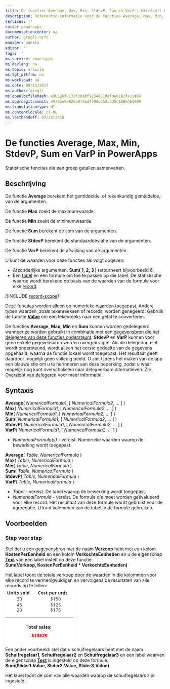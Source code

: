 ```yaml
---
title: De functies Average, Max, Min, StdevP, Sum en VarP | Microsoft Docs
description: Referentie-informatie voor de functies Average, Max, Min, StdevP, Sum en VarP in PowerApps, inclusief syntaxis en voorbeelden
services: ''
suite: powerapps
documentationcenter: na
author: gregli-msft
manager: anneta
editor: ''
tags: ''
ms.service: powerapps
ms.devlang: na
ms.topic: article
ms.tgt_pltfrm: na
ms.workload: na
ms.date: 08/15/2017
ms.author: gregli
ms.openlocfilehash: e30526f7132f3dabf5e54a51daf8a01b2f431a68
ms.sourcegitcommit: 59785e9e82da8f5bd459dcb5da3d5c18064b0899
ms.translationtype: HT
ms.contentlocale: nl-NL
ms.lasthandoff: 03/22/2018
---
```

# <a name="average-max-min-stdevp-sum-and-varp-functions-in-powerapps"></a>De functies Average, Max, Min, StdevP, Sum en VarP in PowerApps
Statistische functies die een groep getallen samenvatten.

## <a name="description"></a>Beschrijving
De functie **Average** berekent het gemiddelde, of rekenkundig gemiddelde, van de argumenten.

De functie **Max** zoekt de maximumwaarde.

De functie **Min** zoekt de minimumwaarde.

De functie **Sum** berekent de som van de argumenten.

De functie **StdevP** berekent de standaarddeviatie van de argumenten.

De functie **VarP** berekent de afwijking van de argumenten.

U kunt de waarden voor deze functies als volgt opgeven:

* Afzonderlijke argumenten. **Sum( 1, 2, 3 )** retourneert bijvoorbeeld 6.
* Een [tabel](../working-with-tables.md) en een formule om toe te passen op die tabel.  De statistische waarde wordt berekend op basis van de waarden van de formule voor elke [record](../working-with-tables.md#records).  

[!INCLUDE [record-scope](../../../includes/record-scope.md)]

Deze functies worden alleen op numerieke waarden toegepast. Andere typen waarden, zoals tekenreeksen of records, worden genegeerd. Gebruik de functie **[Value](function-value.md)** om een tekenreeks naar een getal te converteren.

De functies **Average**, **Max**, **Min** en **Sum** kunnen worden gedelegeerd wanneer ze worden gebruikt in combinatie met een [gegevensbron die het delegeren van deze functies ondersteunt](../delegation-list.md).  **StdevP** en **VarP** kunnen voor geen enkele gegevensbron worden overgedragen.  Als de delegering niet wordt ondersteund, wordt alleen het eerste gedeelte van de gegevens opgehaald, waarna de functie lokaal wordt toegepast.  Het resultaat geeft daardoor mogelijk geen volledig beeld.  U ziet tijdens het maken van de app een blauwe stip om u te herinneren aan deze beperking, zodat u waar mogelijk nog kunt overschakelen naar delegeerbare alternatieven. Zie [Overzicht van delegeren](../delegation-overview.md) voor meer informatie.

## <a name="syntax"></a>Syntaxis
**Average**( *NumericalFormula1*, [ *NumericalFormula2*, ... ] )<br>**Max**( *NumericalFormula1*, [ *NumericalFormula2*, ... ] )<br>**Min**( *NumericalFormula1*, [ *NumericalFormula2*, ... ] )<br>**Sum**( *NumericalFormula1*, [ *NumericalFormula2*, ... ] )<br>**StdevP**( *NumericalFormula1*, [ *NumericalFormula2*, ... ] )<br>**VarP**( *NumericalFormula1*, [ *NumericalFormula2*, ... ] )

* *NumericalFormula(s)* - vereist.  Numerieke waarden waarop de bewerking wordt toegepast.

**Average**( *Table*, *NumericalFormula* )<br>**Max**( *Table*, *NumericalFormula* )<br>**Min**( *Table*, *NumericalFormula* )<br>**Sum**( *Table*, *NumericalFormula* )<br>**StdevP**( *Table*, *NumericalFormula* )<br>**VarP**( *Table*, *NumericalFormula* )

* *Tabel* - vereist.  De tabel waarop de bewerking wordt toegepast.
* *NumericalFormula* - vereist. De formule die moet worden geëvalueerd voor elke record. Het resultaat van deze formule wordt gebruikt voor de aggregatie. U kunt kolommen van de tabel in de formule gebruiken.

## <a name="examples"></a>Voorbeelden
### <a name="step-by-step"></a>Stap voor stap
Stel dat u een [gegevensbron](../working-with-data-sources.md) met de naam **Verkoop** hebt met een kolom **KostenPerEenheid** en een kolom **VerkochteEenheden** en u de eigenschap **[Text](../controls/properties-core.md)** van een label instelt op deze functie:<br>
**Sum(Verkoop, KostenPerEenheid * VerkochteEenheden)**

Het label toont de totale verkoop door de waarden in die kolommen voor elke record te vermenigvuldigen en vervolgens de resultaten van alle records op te tellen:<br>![Totale verkoop berekenen met aantal verkochte eenheden en kosten per eenheid](./media/function-aggregates/total-sales.png)

Een ander voorbeeld: stel dat u schuifregelaars hebt met de naam **Schuifregelaar1**, **Schuifregelaar2** en **Schuifregelaar3** en een label waarvan de eigenschap **[Text](../controls/properties-core.md)** is ingesteld op deze formule:<br>
**Sum(Slider1.Value, Slider2.Value, Slider3.Value)**

Het label toont de som van alle waarden waarop de schuifregelaars zijn ingesteld.

